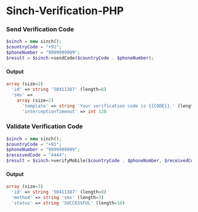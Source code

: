 # Sinch-Verification-PHP

### Send Verification Code
```php
$sinch = new sinch();
$countryCode = "+91";
$phoneNumber = "9999999999";
$result = $sinch->sendCode($countryCode . $phoneNumber);
```
#### Output

```php
array (size=2)
  'id' => string '50411387' (length=8)
  'sms' => 
    array (size=2)
      'template' => string 'Your verification code is {{CODE}}.' (length=35)
      'interceptionTimeout' => int 120
```


### Validate Verification Code
```php
$sinch = new sinch();
$countryCode = "+91";
$phoneNumber = "9999999999";
$receivedCode = "4444";
$result = $sinch->verifyMobile($countryCode . $phoneNumber, $receivedCode);
```
#### Output

```php
array (size=3)
  'id' => string '50411387' (length=8)
  'method' => string 'sms' (length=3)
  'status' => string 'SUCCESSFUL' (length=10)
```